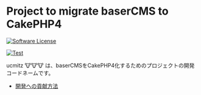 # Project to migrate baserCMS to CakePHP4

<a href="LICENSE" target="_blank">
    <img alt="Software License" src="https://img.shields.io/badge/license-MIT-brightgreen.svg?style=flat-square">
</a>

[![Test](https://github.com/baserproject/ucmitz/actions/workflows/test.yml/badge.svg?branch=dev)](https://github.com/baserproject/ucmitz/actions/workflows/test.yml)    



ucmitz 🐮🐮🐮 は、baserCMSをCakePHP4化するためのプロジェクトの開発コードネームです。

- [開発への貢献方法](https://github.com/baserproject/ucmitz/blob/dev/.github/CONTRIBUTING.md)
